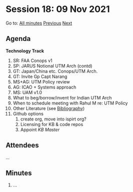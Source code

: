 # Session 18: 09 Nov 2021

Go to: [All minutes](../../index.md) [Previous](../11/02.md) [Next](../11/12.md)

## Agenda

**Technology Track**

1. SR: FAA Conops v1
2. SP: JARUS Notional UTM Arch (contd)
3. GT: Japan/China etc. Conops/UTM Arch.
1. GT: Invite Gp Capt Narang
4. MS+AG: UTM Policy review
5. AG: ICAO + Systems approach
6. MS: UAM v1.0
7. What to beg/borrow/invent for Indian UTM Arch
8. When to schedule meeting with Rahul M re: UTM Policy
9. Other Literature (see [Bibliography](../../../bibliography.md))
10. Github options
    1. create org, move into ispirt org?
    2. Licensing for KB & code repos
    3. Appoint *KB Master*

## Attendees

...

## Minutes

1. ...
